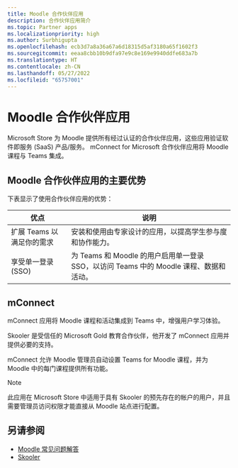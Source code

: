 ```yaml
---
title: Moodle 合作伙伴应用
description: 合作伙伴应用简介
ms.topic: Partner apps
ms.localizationpriority: high
ms.author: Surbhigupta
ms.openlocfilehash: ecb3d7a8a36a67a6d18315d5af3180a65f1602f3
ms.sourcegitcommit: eeaa8cbb10b9dfa97e9c8e169e9940ddfe683a7b
ms.translationtype: HT
ms.contentlocale: zh-CN
ms.lasthandoff: 05/27/2022
ms.locfileid: "65757001"
---
```

# <a name="partner-apps-for-moodle"></a>Moodle 合作伙伴应用

Microsoft Store 为 Moodle 提供所有经过认证的合作伙伴应用，这些应用验证软件即服务 (SaaS) 产品/服务。 mConnect for Microsoft 合作伙伴应用将 Moodle 课程与 Teams 集成。

## <a name="key-benefits-of-partner-apps-for-moodle"></a>Moodle 合作伙伴应用的主要优势

下表显示了使用合作伙伴应用的优势：

|优点| 说明|
|----------|------------|
|扩展 Teams 以满足你的需求| 安装和使用由专家设计的应用，以提高学生参与度和协作能力。|
|享受单一登录 (SSO)| 为 Teams 和 Moodle 的用户启用单一登录 SSO，以访问 Teams 中的 Moodle 课程、数据和活动。|

## <a name="mconnect"></a>mConnect

mConnect 应用将 Moodle 课程和活动集成到 Teams 中，增强用户学习体验。 

Skooler 是受信任的 Microsoft Gold 教育合作伙伴，他开发了 mConnect 应用并提供必要的支持。 

mConnect 允许 Moodle 管理员自动设置 Teams for Moodle 课程，并为 Moodle 中的每门课程提供所有功能。

>[!NOTE]
>此应用在 Microsoft Store 中适用于具有 Skooler 的预先存在的帐户的用户，并且需要管理员访问权限才能直接从 Moodle 站点进行配置。
  
<!-- Watch the following video to understand how to get started with mConnect and Teams: -->

<!-- > [!VIDEO unavailable] -->

## <a name="see-also"></a>另请参阅

* [Moodle 常见问题解答](faqs.md)
* [Skooler](https://skooler.com/mconnect/how-to/)
